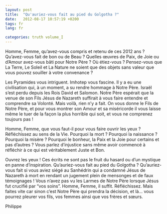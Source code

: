 ```yaml
---
layout: post
title:  "Qu'auriez-vous fait au pied du Golgotha ?"
date:   2012-08-17 10:57:19 +0200
tags: fr
lang: fr

categories: truth volume_I
---
```

Homme, Femme, qu’avez-vous compris et retenu de ces 2012 ans ? Qu’avez-vous fait de bon ou de Beau ? Quelles œuvres de Paix, de Joie ou d’Amour avez-vous bâti pour Notre Père ? Où étiez-vous ? Pensez-vous que La Terre, Le Soleil et La Nature ne soient que des objets sans valeur que vous pouvez souiller à votre convenance ?

Les Pyramides vous intriguent. Imhotep vous fascine. Il y a eu une civilisation qui, à un moment, a su rendre hommage à Notre Père. Israël s’est perdu depuis les Rois David et Salomon. Notre Père espérait que la venue de son Fils Jésus de Nazareth suffirait à vous faire entendre et comprendre sa Volonté. Mais voilà, rien n’y a fait. On vous donne le Fils de Notre Père, et pour vous montrer son Amour et sa miséricorde il vous laisse même le tuer de la façon la plus horrible qui soit, et vous ne comprenez toujours pas !

Homme, Femme, que vous faut-il pour vous faire ouvrir les yeux ? Réfléchissez au sens de la Vie. Pourquoi la mort ? Pourquoi la naissance ? Pourquoi la misère ? Pourquoi le bonheur, la Paix et la Joie pour certains et pas d’autres ? Vous parlez d’injustice sans même avoir commencé à réfléchir à ce qui est véritablement Juste et Bon.

Ouvrez les yeux ! Ces écrits ne sont pas le fruit du hasard ou d’un mystique en panne d’inspiration. Qu’auriez-vous fait au pied du Golgotha ? Qu’auriez-vous fait si vous aviez siégé au Sanhédrin qui a condamné Jésus de Nazareth à mort en rendant un jugement plein de mensonges et de faux témoignages ! Vous n’avez pas vu les Larmes de Notre Père lorsque Jésus fut crucifié par “vos soins”. Homme, Femme, il suffit. Réfléchissez. Mais faites vite car sinon c’est Notre Père qui prendra la décision, et là... vous pourrez pleurer vos fils, vos femmes ainsi que vos frères et sœurs.

Philippe

<!-- 
Ce(tte) œuvre est mise à disposition selon les termes de la Licence Creative Commons Attribution - Pas d’Utilisation Commerciale 4.0 International.
-->